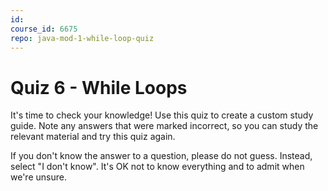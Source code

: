 ```yaml
---
id: 
course_id: 6675
repo: java-mod-1-while-loop-quiz
---
```


# Quiz 6 - While Loops

It's time to check your knowledge! Use this quiz to create a custom study guide.
Note any answers that were marked incorrect, so you can study the relevant
material and try this quiz again.

If you don't know the answer to a question, please do not guess. Instead, select
"I don't know". It's OK not to know everything and to admit when we're unsure.
